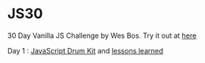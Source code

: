 # JS30
30 Day Vanilla JS Challenge by Wes Bos.
Try it out at [here](https://JavaScript30.com)

Day 1 : [JavaScript Drum Kit](https://dwilk8.github.io/JS30/) and [lessons learned](https://github.com/dwilk8/JS30/blob/master/docs/01%20-%20JavaScript%20Drum%20Kit/01_Readme.md)
